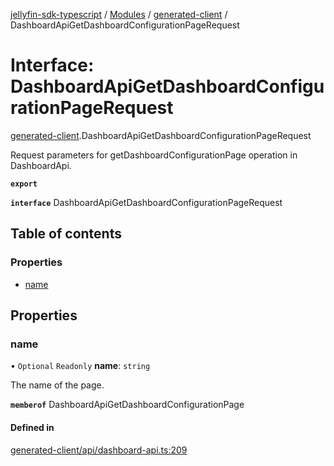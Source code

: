 [jellyfin-sdk-typescript](../README.md) / [Modules](../modules.md) / [generated-client](../modules/generated_client.md) / DashboardApiGetDashboardConfigurationPageRequest

# Interface: DashboardApiGetDashboardConfigurationPageRequest

[generated-client](../modules/generated_client.md).DashboardApiGetDashboardConfigurationPageRequest

Request parameters for getDashboardConfigurationPage operation in DashboardApi.

**`export`**

**`interface`** DashboardApiGetDashboardConfigurationPageRequest

## Table of contents

### Properties

- [name](generated_client.DashboardApiGetDashboardConfigurationPageRequest.md#name)

## Properties

### name

• `Optional` `Readonly` **name**: `string`

The name of the page.

**`memberof`** DashboardApiGetDashboardConfigurationPage

#### Defined in

[generated-client/api/dashboard-api.ts:209](https://github.com/thornbill/jellyfin-sdk-typescript/blob/350a9a5/src/generated-client/api/dashboard-api.ts#L209)
